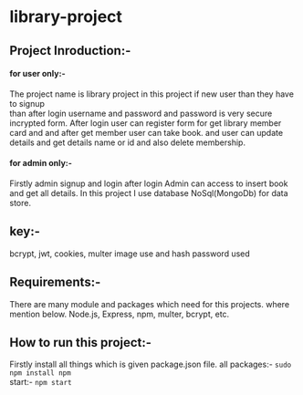 # library-project

## Project Inroduction:-
#### for user only:-
The project name is library project in this project if new user than they have to signup <br>
than after login username and password and password is very secure incrypted form.
After login user can register form for get library member card and and after get member user can take book.
and user can update details and get details name or id and also delete membership.

#### for admin only:-
Firstly admin signup and login after login Admin can access to insert book and get all details.
In this project I use database NoSql(MongoDb) for data store.

## key:-
bcrypt, jwt, cookies, multer
image use and hash password used

## Requirements:-
There are many module and packages which need for this projects. where mention below.
Node.js, Express, npm, multer, bcrypt, etc.


## How to run this project:-
Firstly install all things which is given package.json file.
all packages:- `sudo npm install npm` <br>
start:- `npm start`



